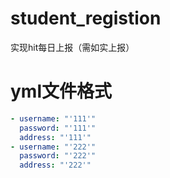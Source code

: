 # student_registion
实现hit每日上报（需如实上报）
# yml文件格式
```yaml
- username: "'111'"
  password: "'111'"
  address: "'111'"
- username: "'222'"
  password: "'222'"
  address: "'222'"
```